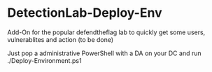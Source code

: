 # DetectionLab-Deploy-Env
Add-On for the popular defendtheflag lab to quickly get some users, vulnerablites and action (to be done)

Just pop a administrative PowerShell with a DA on your DC and run
./Deploy-Environment.ps1
